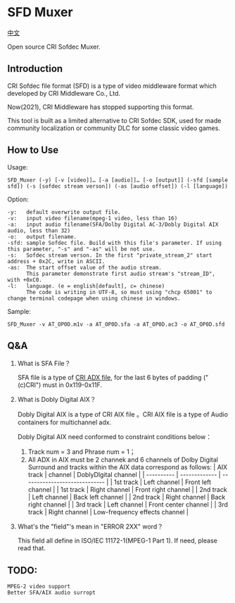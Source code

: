 # SFD Muxer

[中文](/Readme_cn.md)

Open source CRI Sofdec Muxer.

## Introduction
CRI Sofdec file format (SFD) is a type of video middleware format which developed by CRI Middleware Co., Ltd.

Now(2021), CRI Middleware has stopped supporting this format.

This tool is built as a limited alternative to CRI Sofdec SDK, used for made community localization or community DLC for some classic video games.

## How to Use
Usage:

    SFD_Muxer (-y) [-v [video]]… [-a [audio]]… [-o [output]] (-sfd [sample sfd]) (-s [sofdec stream verson]) (-as [audio offset]) (-l [language])

Option:

    -y:   default overwrite output file.
    -v:   input video filename(mpeg-1 video, less than 16)  
    -a:   input audio filename(SFA/Dolby Digital AC-3/Dobly Digital AIX audio, less than 32)
    -o:   output filename.
    -sfd: sample Sofdec file. Build with this file's parameter. If using this parameter, "-s" and "-as" will be not use.
    -s:   Sofdec stream verson. In the first "private_stream_2" start address + 0x2C, write in ASCII.
    -as:  The start offset value of the audio stream.
          This parameter demonstrate first audio stream's "stream_ID", with +0xC0.
    -l:   language. (e = english[default], c= chinese)
          The code is writing in UTF-8, so must using "chcp 65001" to change terminal codepage when using chinese in windows.

Sample:

    SFD_Muxer -v AT_OP0D.m1v -a AT_OP0D.sfa -a AT_OP0D.ac3 -o AT_OP0D.sfd

## Q&A
1. What is SFA File？

    SFA file is a type of [CRI ADX file](https://wiki.multimedia.cx/index.php/CRI_ADX_file), for the last 6 bytes of padding ("(c)CRI") must in 0x119-0x11F.

2. What is Dobly Digital AIX？

    Dobly Digital AIX is a type of CRI AIX file 。CRI AIX file is a type of Audio containers for multichannel adx.

    Dobly Digital AIX need conformed to constraint conditions below：

    1. Track num = 3 and Phrase num = 1；
    2. All ADX in AIX must be 2 channek and 6 channels of Dolby Digital Surround and tracks within the AIX data correspond as follows:
       | AIX track  | channel       | DoblyDIgital channel          |
       | ---------- | ------------- | ----------------------------- |
       | 1st track  | Left channel  | Front left channel            |
       | 1st track  | Right channel | Front right channel           |
       | 2nd track  | Left channel  | Back left channel             |
       | 2nd track  | Right channel | Back right channel            |
       | 3rd track  | Left channel  | Front center channel          |
       | 3rd track  | Right channel | Low-frequency effects channel |

3. What's the "field"'s mean in "ERROR 2XX" word？

    This field all define in ISO/IEC 11172-1(MPEG-1 Part 1). If need, please read that.

## TODO:
    MPEG-2 video support
    Better SFA/AIX audio surropt
